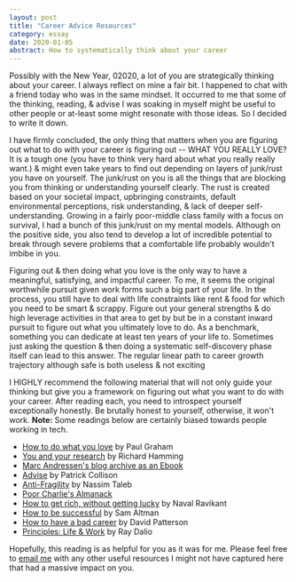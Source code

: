 ```yaml
---
layout: post
title: "Career Advice Resources"
category: essay
date: 2020-01-05
abstract: How to systematically think about your career
---
```


Possibly with the New Year, 02020, a lot of you are strategically thinking about your career. I always reflect on mine a fair bit. I happened to chat with a friend today who was in the same mindset. It occurred to me that some of the thinking, reading, & advise I was soaking in myself might be useful to other people or at-least some might resonate with those ideas. So I decided to write it down.

I have firmly concluded, the only thing that matters when you are figuring out what to do with your career is figuring out -- WHAT YOU REALLY LOVE? It is a tough one (you have to think very hard about what you really really want.) & might even take years to find out depending on layers of junk/rust you have on yourself. The junk/rust on you is all the things that are blocking you from thinking or understanding yourself clearly. The rust is created based on your societal impact, upbringing constraints, default environmental perceptions, risk understanding, & lack of deeper self-understanding. Growing in a fairly poor-middle class family with a focus on survival, I had a bunch of this junk/rust on my mental models. Although on the positive side, you also tend to develop a lot of incredible potential to break through severe problems that a comfortable life probably wouldn't imbibe in you.

Figuring out & then doing what you love is the only way to have a meaningful, satisfying, and impactful career. To me, it seems the original worthwhile pursuit given work forms such a big part of your life. In the process, you still have to deal with life constraints like rent & food for which you need to be smart & scrappy. Figure out your general strengths & do high leverage activities in that area to get by but be in a constant inward pursuit to figure out what you  ultimately love to do. As a benchmark, something you can dedicate at least ten years of your life to. Sometimes just asking the question & then doing a systematic self-discovery phase itself can lead to this answer. The regular linear path to career growth trajectory although safe is both useless & not exciting

I HIGHLY recommend the following material that will not only guide your thinking but give you a framework on figuring out what you want to do with your career. After reading each, you need to introspect yourself exceptionally honestly. Be brutally honest to yourself, otherwise, it won't work. **Note:** Some readings below are certainly biased towards people working in tech. 

* [How to do what you love](http://www.paulgraham.com/love.html) by Paul Graham
* [You and your research](https://www.youtube.com/watch?v=a1zDuOPkMSw) by Richard Hamming
* [Marc Andressen's blog archive as an Ebook](https://docs.google.com/forms/d/e/1FAIpQLSe0NE9D-l1ZZhbjVYDQrf7g1nHOPgqyOZwkZTNN72U-bfk_qw/viewform)
* [Advise](https://patrickcollison.com/advice) by Patrick Collison
* [Anti-Fragility](https://www.amazon.com/Antifragile-Things-That-Disorder-Incerto/dp/0812979680) by Nassim Taleb
* [Poor Charlie's Almanack](https://www.amazon.com/Poor-Charlies-Almanack-Charles-Expanded/dp/1578645018)
* [How to get rich, without getting lucky](https://twitter.com/naval/status/1002103360646823936) by Naval Ravikant
* [How to be successful](https://blog.samaltman.com/how-to-be-successful) by Sam Altman
* [How to have a bad career](https://www.youtube.com/watch?v=Rn1w4MRHIhc) by David Patterson
* [Principles: Life & Work](https://www.amazon.com/Principles-Life-Work-Ray-Dalio/dp/1501124021) by Ray Dalio

Hopefully, this reading is as helpful for you as it was for me. Please feel free to [email me](mailto:abhisharma.b@gmail.com) with any other useful resources I might not have captured here that had a massive impact on you.